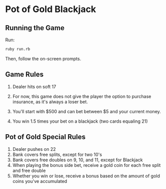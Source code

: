 # Pot of Gold Blackjack


## Running the Game
Run:
```sh
ruby run.rb
```
Then, follow the on-screen prompts.


## Game Rules
1. Dealer hits on soft 17
2. For now, this game does not give the player the option to purchase insurance, as it's always a loser bet.

4. You'll start with $500 and can bet between $5 and your current money.
5. You win 1.5 times your bet on a blackjack (two cards equaling 21)

## Pot of Gold Special Rules
1. Dealer pushes on 22
2. Bank covers free splits, except for two 10's
3. Bank covers free doubles on 9, 10, and 11, except for Blackjack
4. When playing the bonus side bet, receive a gold coin for each free split and free double
5. Whether you win or lose, receive a bonus based on the amount of gold coins you've accumulated
